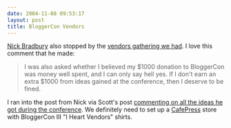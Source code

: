 ```yaml
---
date: 2004-11-08 09:53:17
layout: post
title: BloggerCon Vendors
---
```


[Nick Bradbury](http://nick.typepad.com/blog/2004/11/bloggercon_the_.html) also stopped by the [vendors gathering we had](http://www.bitsplitter.net/blog/index.php?p=362). I love this comment that he made:






> I was also asked whether I believed my $1000 donation to BloggerCon was money well spent, and I can only say hell yes. If I don't earn an extra $1000 from ideas gained at the conference, then I deserve to be fined.





I ran into the post from Nick via Scott's post [commenting on all the ideas he got during the conference](http://scott.feedster.com/archives/93-BloggerCon,-Vendors,-Nick-and-Me.html). We definitely need to set up a [CafePress](http://www.cafepress.com) store with BloggerCon III "I Heart Vendors" shirts.
